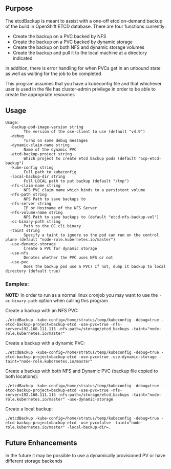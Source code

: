 ## Purpose

The etcdBackup is meant to assist with a one-off etcd on-demand backup of the build in OpenShift ETCD database. There are four functions currently:
* Create the backup on a PVC backed by NFS
* Create the backup on a PVC backed by dynamic storage
* Create the backup on both NFS and dynamic storage volumes
* Create the backup and pull it to the local machine at a directory indicated

In addition, there is error handling for when PVCs get in an unbound state as well as waiting for the job to be completed

This program assumes that you have a kubeconfig file and that whichever user is used in the file has cluster-admin privilege in order to be able to create the appropriate resources

## Usage

```
Usage:
  -backup-pod-image-version string
    	The version of the ose-client to use (default "v4.9")
  -debug
    	Turns on some debug messages
  -dynamic-claim-name string
    	Name of the dynamic PVC
  -etcd-backup-project string
    	Which project to create etcd backup pods (default "ocp-etcd-backup")
  -kube-config string
    	Full path to kubeconfig
  -local-backup-dir string
    	Full LOCAL path to put backup (default "/tmp")
  -nfs-claim-name string
    	NFS PVC claim name which binds to a persistent volume
  -nfs-path string
    	NFS Path to save backups to
  -nfs-server string
    	IP or Hostname of the NFS Server
  -nfs-volume-name string
    	NFS Path to save backups to (default "etcd-nfs-backup-vol")
  -oc-binary-path string
    	Path to the OC cli binary
  -taint string
    	Specify a taint to ignore so the pod can run on the control plane (default "node-role.kubernetes.io/master")
  -use-dynamic-storage
    	Create a PVC for dynamic storage
  -use-nfs
    	Denotes whether the PVC uses NFS or not
  -use-pvc
    	Does the backup pod use a PVC? If not, dump it backup to local directory (default true)
```

### Eamples:

**NOTE:** In order to run as a normal linux cronjob you may want to use the `-oc-binary-path` option when calling this program

Create a backup with an NFS PVC:

```
./etcdBackup -kube-config=/home/stratus/temp/kubeconfig -debug=true -etcd-backup-project=backup-etcd -use-pvc=true -nfs-server=192.168.111.115 -nfs-path=/storage/etcd_backups -taint="node-role.kubernetes.io/master"
```

Create a backup with a dynamic PVC:

```
./etcdBackup -kube-config=/home/stratus/temp/kubeconfig -debug=true -etcd-backup-project=backup-etcd -use-pvc=true -use-dynamic-storage -taint="node-role.kubernetes.io/master"
```

Create a backup with both NFS and Dynamic PVC (backup file copied to both locations):

```
./etcdBackup -kube-config=/home/stratus/temp/kubeconfig -debug=true -etcd-backup-project=backup-etcd -use-pvc=true -nfs-server=192.168.111.115 -nfs-path=/storage/etcd_backups -taint="node-role.kubernetes.io/master" -use-dynamic-storage
```

Create a local backup:
```
./etcdBackup -kube-config=/home/stratus/temp/kubeconfig -debug=true -etcd-backup-project=backup-etcd -use-pvc=false -taint="node-role.kubernetes.io/master" -local-backup-dir=.
```


## Future Enhancements

In the future it may be possible to use a dynamically provisioned PV or have different storage backends
